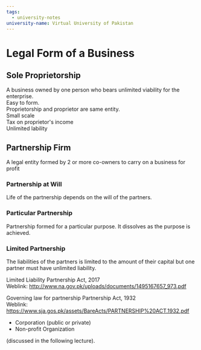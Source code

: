 ```yaml
---
tags:
  - university-notes
university-name: Virtual University of Pakistan
---
```


# Legal Form of a Business
## Sole Proprietorship
A business owned by one person who bears unlimited viability for the enterprise.  
Easy to form.  
Proprietorship and proprietor are same entity.  
Small scale  
Tax on proprietor's income  
Unlimited lability 

## Partnership Firm
A legal entity formed by 2 or more co-owners to carry on a business for profit

### Partnership at Will
Life of the partnership depends on the will of the partners.

### Particular Partnership
Partnership formed for a particular purpose. It dissolves as the purpose is achieved.

### Limited Partnership
The liabilities of the partners is limited to the amount of their capital but one partner must have unlimited liability.

Limited Liability Partnership Act, 2017  
Weblink: http://www.na.gov.pk/uploads/documents/1495167657_973.pdf

Governing law for partnership Partnership Act, 1932  
Weblink: https://www.sja.gos.pk/assets/BareActs/PARTNERSHIP%20ACT.1932.pdf

- Corporation (public or private)
- Non-profit Organization

(discussed in the following lecture).
